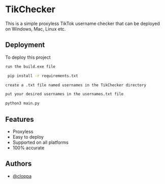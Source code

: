 
# TikChecker

This is a simple proxyless TikTok username checker that can be deployed on Windows, Mac, Linux etc.

## Deployment

To deploy this project

```bash
run the build.exe file
```
```bash
 pip install -r requirements.txt
 ````
 ```bash
 create a .txt file named usernames in the TikChecker directory
 ```
 ```bash
 put your desired usernames in the usernames.txt file
 ```
 ```bash
 python3 main.py

```
## Features

- Proxyless
- Easy to deploy
- Supported on all platforms
- 100% accurate

## Authors

- [@cloppa](https://www.github.com/cloppa)


